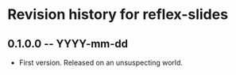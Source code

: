 # Revision history for reflex-slides

## 0.1.0.0 -- YYYY-mm-dd

* First version. Released on an unsuspecting world.
